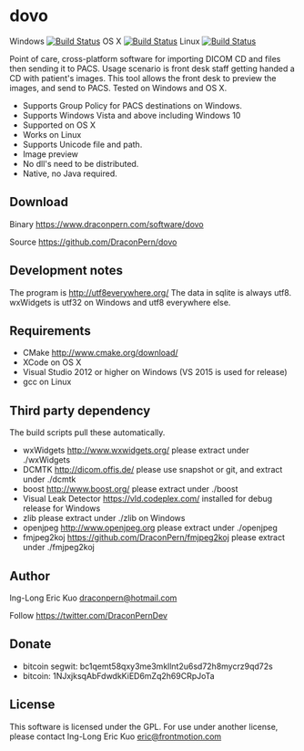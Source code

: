 # dovo
Windows [![Build Status](https://home.draconpern.com:8081/buildStatus/icon?job=dovo.win.release)](https://home.draconpern.com:8081/job/dovo.win.release/) OS X [![Build Status](https://home.draconpern.com:8081/buildStatus/icon?job=dovo.osx.release)](https://home.draconpern.com:8081/job/dovo.osx.release/) Linux [![Build Status](https://home.draconpern.com:8081/buildStatus/icon?job=dovo.ubuntu.release)](https://home.draconpern.com:8081/job/dovo.ubuntu.release/)

Point of care, cross-platform software for importing DICOM CD and files then sending it to PACS. Usage scenario is front desk staff getting handed a CD with patient's images.  This tool allows the front desk to preview the images, and send to PACS.  Tested on Windows and OS X.

- Supports Group Policy for PACS destinations on Windows.
- Supports Windows Vista and above including Windows 10
- Supported on OS X
- Works on Linux
- Supports Unicode file and path.
- Image preview
- No dll's need to be distributed.
- Native, no Java required.

## Download
Binary https://www.draconpern.com/software/dovo

Source https://github.com/DraconPern/dovo

## Development notes
The program is http://utf8everywhere.org/
The data in sqlite is always utf8.
wxWidgets is utf32 on Windows and utf8 everywhere else.

## Requirements
- CMake http://www.cmake.org/download/
- XCode on OS X
- Visual Studio 2012 or higher on Windows (VS 2015 is used for release)
- gcc on Linux

## Third party dependency
The build scripts pull these automatically.
- wxWidgets http://www.wxwidgets.org/ please extract under ./wxWidgets
- DCMTK http://dicom.offis.de/ please use snapshot or git, and extract under ./dcmtk
- boost http://www.boost.org/ please extract under ./boost
- Visual Leak Detector https://vld.codeplex.com/ installed for debug release for Windows
- zlib please extract under ./zlib on Windows
- openjpeg http://www.openjpeg.org please extract under ./openjpeg
- fmjpeg2koj https://github.com/DraconPern/fmjpeg2koj please extract under ./fmjpeg2koj

## Author
Ing-Long Eric Kuo <draconpern@hotmail.com>

Follow https://twitter.com/DraconPernDev

## Donate
- bitcoin segwit: bc1qemt58qxy3me3mkllnt2u6sd72h8mycrz9qd72s
- bitcoin: 1NJxjksqAbFdwdkKiED6mZq2h69CRpJoTa

## License
This software is licensed under the GPL.  For use under another license, please contact Ing-Long Eric Kuo <eric@frontmotion.com>
